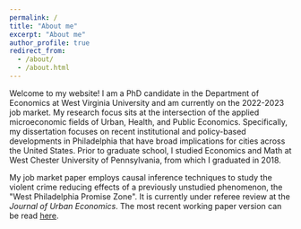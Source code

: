 ```yaml
---
permalink: /
title: "About me"
excerpt: "About me"
author_profile: true
redirect_from: 
  - /about/
  - /about.html
---
```


Welcome to my website! I am a PhD candidate in the Department of Economics at West Virginia University and am currently on the 2022-2023 job market. My research focus sits at the intersection of the applied microeconomic fields of Urban, Health, and Public Economics. Specifically, my dissertation focuses on recent institutional and policy-based developments in Philadelphia that have broad implications for cities across the United States. Prior to graduate school, I studied Economics and Math at West Chester University of Pennsylvania, from which I graduated in 2018. 

My job market paper employs causal inference techniques to study the violent crime reducing effects of a previously unstudied phenomenon, the "West Philadelphia Promise Zone". It is currently under referee review at the <i> Journal of Urban Economics</i>. The most recent working paper version can be read [here](https://dx.doi.org/10.2139/ssrn.3956747).

